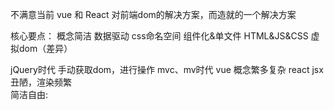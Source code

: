 

不满意当前 vue 和 React 对前端dom的解决方案，而造就的一个解决方案 

核心要点： 
  概念简洁 
  数据驱动 
  css命名空间 
  组件化&单文件 HTML&JS&CSS 
  虚拟dom（差异） 
  
jQuery时代 
  手动获取dom，进行操作 
mvc、mv时代 
  vue 概念繁多复杂 react jsx丑陋，渲染频繁  
简洁自由:  
  <template></template>
  <script></script>
  <style></style>
